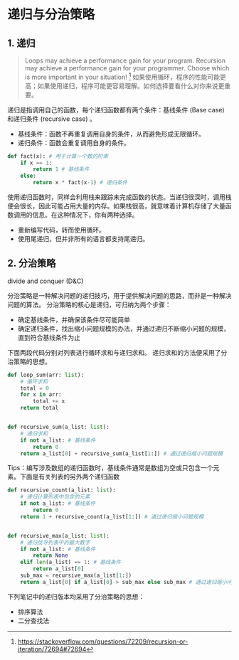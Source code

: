 # 递归与分治策略

## 1. 递归

> Loops may achieve a performance gain for your program. Recursion may achieve a performance gain for your programmer. Choose which is more important in your situation! [^1] 
> 如果使用循环，程序的性能可能更高；如果使用递归，程序可能更容易理解。如何选择要看什么对你来说更重要。

递归是指调用自己的函数，每个递归函数都有两个条件：基线条件 (Base case) 和递归条件 (recursive case) 。

- 基线条件：函数不再重复调用自身的条件，从而避免形成无限循环。 
- 递归条件：函数会重复调用自身的条件。

```python
def fact(x): # 用于计算一个数的阶乘
	if x == 1:
		return 1 # 基线条件
	else:
		return x * fact(x-1) # 递归条件
```

使用递归函数时，同样会利用栈来跟踪未完成函数的状态。当递归很深时，调用栈便会很长，因此可能占用大量的内存。如果栈很高，就意味着计算机存储了大量函数调用的信息。在这种情况下，你有两种选择。

-  重新编写代码，转而使用循环。
- 使用尾递归，但并非所有的语言都支持尾递归。

## 2. 分治策略

divide and conquer (D&C)

分治策略是一种解决问题的递归技巧，用于提供解决问题的思路，而非是一种解决问题的算法。
分治策略的核心是递归，可归纳为两个步骤：

- 确定基线条件，并确保该条件尽可能简单
- 确定递归条件，找出缩小问题规模的办法，并通过递归不断缩小问题的规模，直到符合基线条件为止

下面两段代码分别对列表进行循环求和与递归求和。
递归求和的方法便采用了分治策略的思想。

```python
def loop_sum(arr: list):
    # 循环求和
    total = 0
    for x in arr:
        total += x
    return total


def recursive_sum(a_list: list):
    # 递归求和
    if not a_list: # 基线条件
        return 0
    return a_list[0] + recursive_sum(a_list[1:]) # 通过递归缩小问题规模
```

Tips：编写涉及数组的递归函数时，基线条件通常是数组为空或只包含一个元素。下面是有关列表的另外两个递归函数

```python
def recursive_count(a_list: list):
    # 递归计算列表中包含的元素
    if not a_list: # 基线条件
        return 0
    return 1 + recursive_count(a_list[1:]) # 通过递归缩小问题规模


def recursive_max(a_list: list):
    # 递归找寻列表中的最大数字
    if not a_list: # 基线条件
        return None
    elif len(a_list) == 1: # 基线条件
        return a_list[0]
    sub_max = recursive_max(a_list[1:])
    return a_list[0] if a_list[0] > sub_max else sub_max # 通过递归缩小问题规模
```

下列笔记中的递归版本均采用了分治策略的思想：

- 排序算法
- 二分查找法

[^1]: https://stackoverflow.com/questions/72209/recursion-or-iteration/72694#72694